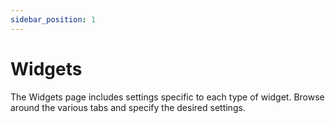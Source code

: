 ```yaml
---
sidebar_position: 1
---
```


# Widgets

The Widgets page includes settings specific to each type of widget. Browse around the various tabs and specify the desired settings.